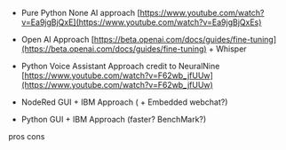 - Pure Python None AI approach [https://www.youtube.com/watch?v=Ea9jgBjQxE](https://www.youtube.com/watch?v=Ea9jgBjQxEs)
- Open AI Approach
    [https://beta.openai.com/docs/guides/fine-tuning](https://beta.openai.com/docs/guides/fine-tuning)  + Whisper
    
- Python Voice Assistant Approach credit to NeuralNine
    [https://www.youtube.com/watch?v=F62wb_jfUUw](https://www.youtube.com/watch?v=F62wb_jfUUw)
    
- NodeRed GUI + IBM Approach ( + Embedded webchat?)

- Python GUI + IBM Approach  (faster? BenchMark?)

pros
cons
